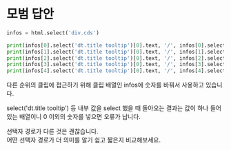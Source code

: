 # 모범 답안



```python
infos = html.select('div.cds')

print(infos[0].select('dt.title tooltip')[0].text, '/', infos[0].select('dd.chn > a')[0].text, '/', infos[0].select('span.hit')[0].text)
print(infos[1].select('dt.title tooltip')[0].text, '/', infos[1].select('dd.chn > a')[0].text, '/', infos[1].select('span.hit')[0].text)
print(infos[2].select('dt.title tooltip')[0].text, '/', infos[2].select('dd.chn > a')[0].text, '/', infos[2].select('span.hit')[0].text)
print(infos[3].select('dt.title tooltip')[0].text, '/', infos[3].select('dd.chn > a')[0].text, '/', infos[3].select('span.hit')[0].text)
print(infos[4].select('dt.title tooltip')[0].text, '/', infos[4].select('dd.chn > a')[0].text, '/', infos[4].select('span.hit')[0].text)
```

다른 순위의 클립에 접근하기 위해 클립 배열인 infos에 숫자를 바꿔서 사용하고 있습니다.

select\('dt.title tooltip'\) 등 내부 값을 select 했을 때 돌아오는 결과는 값이 하나 들어있는 배열이니 0 이외의 숫자를 넣으면 오류가 납니다.

선택자 경로가 다른 것은 괜찮습니다.  
어떤 선택자 경로가 더 의미를 알기 쉽고 짧은지 비교해보세요.

